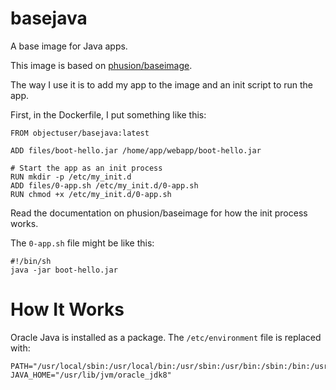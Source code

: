 # basejava
A base image for Java apps.

This image is based on [phusion/baseimage](https://github.com/phusion/baseimage-docker).

The way I use it is to add my app to the image and an init script to run the app.

First, in the Dockerfile, I put something like this:

```
FROM objectuser/basejava:latest

ADD files/boot-hello.jar /home/app/webapp/boot-hello.jar

# Start the app as an init process
RUN mkdir -p /etc/my_init.d
ADD files/0-app.sh /etc/my_init.d/0-app.sh
RUN chmod +x /etc/my_init.d/0-app.sh
```

Read the documentation on phusion/baseimage for how the init process works.

The `0-app.sh` file might be like this:

```
#!/bin/sh
java -jar boot-hello.jar
```

# How It Works

Oracle Java is installed as a package. The `/etc/environment` file is replaced with:

```
PATH="/usr/local/sbin:/usr/local/bin:/usr/sbin:/usr/bin:/sbin:/bin:/usr/games:/usr/local/games:/usr/lib/jvm/oracle_jdk8/bin"
JAVA_HOME="/usr/lib/jvm/oracle_jdk8"
```
